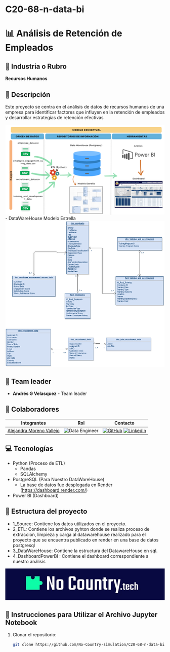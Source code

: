 # C20-68-n-data-bi
# 📊 Análisis de Retención de Empleados

## 🏢 Industria o Rubro
**Recursos Humanos**

## 📄 Descripción
Este proyecto se centra en el análisis de datos de recursos humanos de una empresa para identificar factores que influyen en la retención de empleados y desarrollar estrategias de retención efectivas 

<div align="center">
  <img src="retencion.png" alt="Proceso de Análisis de Retención de Empleados">
</div>
- DataWareHouse Modelo Estrella
<div align="center">
  <img src="modeloestrella.png" alt="Modelo Estrella">
</div>


## 👥 Team leader 
- **Andrés G Velasquez** - Team leader


## 👥 Colaboradores

| Integrantes | Rol | Contacto
|------------|------------|------------|
| [Alejandra Moreno Vallejo](https://github.com/alejamorenovallejo) | ![Data Engineer](https://img.shields.io/badge/Data%20Engineer-black?style=for-the-badge&color=%2384b6f4) | [![GitHub](https://img.shields.io/badge/GitHub-100000?style=for-the-badge&logo=github&logoColor=white)](https://github.com/alejamorenovallejo) [![LinkedIn](https://img.shields.io/badge/LinkedIn-0077B5?style=for-the-badge&logo=linkedin&logoColor=white)](https://www.linkedin.com/in/alejandra-moreno-vallejo-4b1926138/)

## 💻 Tecnologías
- Python (Proceso de ETL)
  - Pandas 
  - SQLAlchemy 
- PostgreSQL (Para Nuestro DataWareHouse)
  - La base de datos fue desplegada en Render (https://dashboard.render.com/)
- Power BI (Dashboard)

## 🤖 Estructura del proyecto 
* 1_Source: Contiene los datos utilizados en el proyecto.
* 2_ETL: Contiene los archivos pyhton donde se realiza proceso de extraccion, limpieza y carga al datawarehouse realizado para el proyecto que se encuentra publicado en render en una base de datos postgresql
* 3_DataWareHouse: Contiene la estructura del DatawareHouse en sql.
* 4_DashboardPowerBI : Contiene el dashboard correspondiente a nuestro análisis

<div align="center">
  <img src="No_Country.jpg" alt="No Country">
</div>



## 📝 Instrucciones para Utilizar el Archivo Jupyter Notebook

1. Clonar el repositorio:
   ```bash
   git clone https://github.com/No-Country-simulation/C20-68-n-data-bi.git
